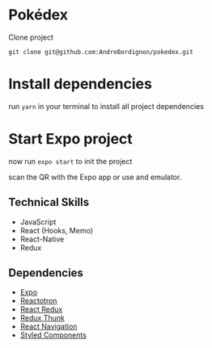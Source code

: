 # Pokédex

Clone project

`git clone git@github.com:AndreBordignon/pokedex.git`

# Install dependencies

run `yarn` in your terminal to install all project dependencies

# Start Expo project

now run `expo start` to init the project

scan the QR with the Expo app or use and emulator.

## Technical Skills

- JavaScript
- React (Hooks, Memo)
- React-Native
- Redux

## Dependencies

- [Expo](https://expo.io)
- [Reactotron](https://github.com/infinitered/reactotron)
- [React Redux](https://github.com/reduxjs/react-redux)
- [Redux Thunk](https://github.com/reduxjs/redux-thunk)
- [React Navigation](https://reactnavigation.org/)
- [Styled Components](https://styled-components.com/)
